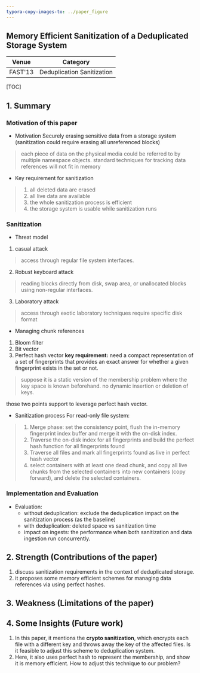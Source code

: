 ```yaml
---
typora-copy-images-to: ../paper_figure
---
```

Memory Efficient Sanitization of a Deduplicated Storage System
------------------------------------------
|           Venue            |       Category       |
| :------------------------: | :------------------: |
| FAST'13 | Deduplication Sanitization |
[TOC]

## 1. Summary

### Motivation of this paper
- Motivation
Securely erasing sensitive data from a storage system (sanitization could require erasing all unreferenced blocks)
> each piece of data on the physical media could be referred to by multiple namespace objects.
> standard techniques for tracking data references will not fit in memory

- Key requirement for sanitization
> 1. all deleted data are erased
> 2. all live data are available
> 3. the whole sanitization process is efficient
> 4. the storage system is usable while sanitization runs

### Sanitization
- Threat model
1. casual attack
> access through regular file system interfaces.

2. Robust keyboard attack 
> reading blocks directly from disk, swap area, or unallocated blocks
> using non-regular interfaces.

3. Laboratory attack
> access through exotic laboratory techniques
> require specific disk format 

- Managing chunk references
1. Bloom filter
2. Bit vector
3. Perfect hash vector
**key requirement:** need a compact representation of a set of fingerprints that provides an exact answer for whether a given fingerprint exists in the set or not.
> suppose it is a static version of the membership problem where the key space is known beforehand.
> no dynamic insertion or deletion of keys.

those two points support to leverage perfect hash vector.

- Sanitization process
For read-only file system:
> 1. Merge phase: set the consistency point, flush the in-memory fingerprint index buffer and merge it with the on-disk index.
> 2. Traverse the on-disk index for all fingerprints and build the perfect hash function for all fingerprints found
> 3. Traverse all files and mark all fingerprints found as live in perfect hash vector
> 4. select containers with at least one dead chunk, and copy all live chunks from the selected containers into new containers (copy forward), and delete the selected containers.


### Implementation and Evaluation
- Evaluation:
  - without deduplication: exclude the deduplication impact on the sanitization process (as the baseline)
  - with deduplication: deleted space vs sanitization time
  - impact on ingests: the performance when both sanitization and data ingestion run concurrently.

## 2. Strength (Contributions of the paper)
1. discuss sanitization requirements in the context of deduplicated storage.
2. it proposes some memory efficient schemes for managing data references via using perfect hashes.


## 3. Weakness (Limitations of the paper)

## 4. Some Insights (Future work)
1. In this paper, it mentions the **crypto sanitization**, which encrypts each file with a different key and throws away the key of the affected files. Is it feasible to adjust this scheme to deduplication system.
2. Here, it also uses perfect hash to represent the membership, and show it is memory efficient. How to adjust this technique to our problem?


